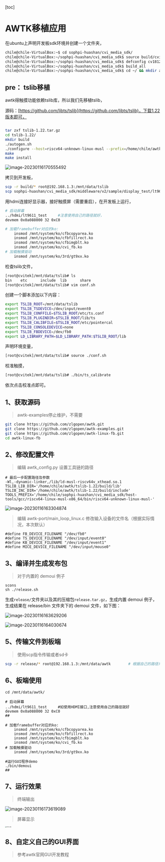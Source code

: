[toc]

# AWTK移植应用

在ubuntu上声明开发板sdk环境并创建一个文件夹，

```sh
chile@chile-VirtualBox:~$ cd sophpi-huashan/cvi_media_sdk/
chile@chile-VirtualBox:~/sophpi-huashan/cvi_media_sdk$ source build/cvisetup.sh
chile@chile-VirtualBox:~/sophpi-huashan/cvi_media_sdk$ defconfig cv1812h_wevb_0007a_emmc
chile@chile-VirtualBox:~/sophpi-huashan/cvi_media_sdk$ build_all
chile@chile-VirtualBox:~/sophpi-huashan/cvi_media_sdk$ cd ~/ && mkdir awtk && cd awtk
```

## pre： tslib移植

awtk得触摸功能依赖tslib库，所以我们先移植tslib，

源码：[https://github.com/libts/tslib](https://github.com/libts/tslib)，下载1.22版本即可，

```sh

tar zxf tslib-1.22.tar.gz
cd tslib-1.22/
mkdir build
./autogen.sh
./configure --host=riscv64-unknown-linux-musl --prefix=/home/chile/awtk/tslib-1.22/build/ CFLAGS='-Wl,-dynamic-linker,/lib/ld-musl-riscv64v_xthead.so.1'
make 
make install
```



![image-20230116170555492](../assert/开发指南-10.awtk-GUI界面移植应用/image-20230116170555492.png)

拷贝到开发板，

```sh
scp -r build/* root@192.168.1.3:/mnt/data/tslib
scp sophpi-huashan/cvi_media_sdk/middleware/v2/sample/display_test/lt9611_test root@192.168.1.3:/mnt/data/hdmi #根据自己路径来
```

用hdmi连接好显示器，接好触摸屏（需要重启），在开发板上运行，

```sh
# 启动屏幕
../hdmi/lt9611_test		#注意使用自己的路径就好，
devmem 0x0a088000 32 0xC0

# 加载framebuffer对应的ko:
    insmod /mnt/system/ko/cfbcopyarea.ko 
    insmod /mnt/system/ko/cfbfillrect.ko 
    insmod /mnt/system/ko/cfbimgblt.ko 
    insmod /mnt/system/ko/cvi_fb.ko
# 加载触摸驱动
	insmod /mnt/system/ko/3rd/gt9xx.ko
```

检查tslib文件，

```sh
[root@cvitek]/mnt/data/tslib# ls
bin    etc      include  lib      share
[root@cvitek]/mnt/data/tslib# vim conf.sh
```

创建一个脚本添加以下内容：

```sh
export TSLIB_ROOT=/mnt/data/tslib
export TSLIB_TSDEVICE=/dev/input/event0
export TSLIB_CONFFILE=$TSLIB_ROOT/etc/ts.conf
export TSLIB_PLUGINDIR=$TSLIB_ROOT/lib/ts
export TSLIB_CALIBFILE=$TSLIB_ROOT/etc/pointercal
export TSLIB_CONSOLEDEVICE=none
export TSLIB_FBDEVICE=/dev/fb0
export LD_LIBRARY_PATH=$LD_LIBRARY_PATH:$TSLIB_ROOT/lib
```

声明环境变量，

```sh
[root@cvitek]/mnt/data/tslib# source ./conf.sh
```

校准触摸，

```sh
[root@cvitek]/mnt/data/tslib# ./bin/ts_calibrate
```

依次点击校准点即可。



## 1、获取源码

> awtk-examples停止维护，不需要

```sh
git clone https://github.com/zlgopen/awtk.git
git clone https://github.com/zlgopen/awtk-examples.git
git clone https://github.com/zlgopen/awtk-linux-fb.git
cd awtk-linux-fb
```

## 2、修改配置文件

> 编辑 awtk_config.py 设置工具链的路径
``` 
# 最后一步配置路径及参数
-Wl,-dynamic-linker,/lib/ld-musl-riscv64v_xthead.so.1
TSLIB_LIB_DIR='/home/chile/awtk/tslib-1.22/build/lib'
TSLIB_INC_DIR='/home/chile/awtk/tslib-1.22/build/include'
TOOLS_PREFIX='/home/chile/sophpi-huashan/cvi_media_sdk/host-tools/gcc/riscv64-linux-musl-x86_64/bin/riscv64-unknown-linux-musl-'
```

![image-20230116163304874](../assert/开发指南-10.awtk-GUI界面移植应用/image-20230116163304874.png)

> 编辑 awtk-port/main_loop_linux.c 修改输入设备的文件名（根据实际情况，本次默认）
```
#define FB_DEVICE_FILENAME "/dev/fb0"
#define TS_DEVICE_FILENAME "/dev/input/event0"
#define KB_DEVICE_FILENAME "/dev/input/event1"
#define MICE_DEVICE_FILENAME "/dev/input/mouse0"
```

## 3、编译并生成发布包

> 对于内置的 demoui 例子
```
scons
sh ./release.sh
```
生成`release/`文件夹以及其的压缩包`release.tar.gz`，生成内置 demoui 例子，生成结果在 release/bin 文件夹下的 demoui 文件，如下图：

![image-20230116163629206](../assert/开发指南-10.awtk-GUI界面移植应用/image-20230116163629206.png)

![image-20230116164030674](../assert/开发指南-10.awtk-GUI界面移植应用/image-20230116164030674.png)

## 5、传输文件到板端

>  使用scp指令传输或者sd卡

```sh
scp -r release/* root@192.168.1.3:/mnt/data/awtk		# 根据自己的路径来
```

## 6、板端使用
```
cd /mnt/data/awtk/

# 启动屏幕
../hdmi/lt9611_test		#如使用HDMI接口,注意使用自己的路径就好
devmem 0x0a088000 32 0xC0
##

# 加载framebuffer对应的ko:
    insmod /mnt/system/ko/cfbcopyarea.ko 
    insmod /mnt/system/ko/cfbfillrect.ko 
    insmod /mnt/system/ko/cfbimgblt.ko 
    insmod /mnt/system/ko/cvi_fb.ko
# 加载触摸驱动
	insmod /mnt/system/ko/3rd/gt9xx.ko

#运行GUI程序demo
./bin/demoui
##
```



## 7、运行效果

> 终端输出

![image-20230116173619089](../assert/开发指南-10.awtk-GUI界面移植应用/image-20230116173619089.png)

> 屏幕显示

<img src="../assert/开发指南-10.awtk-GUI界面移植应用/awtk_disp.jpg" alt="awtk_disp" style="zoom: 25%;" />



## 8、自定义自己的GUI界面

> 参考awtk官网GUI开发教程
